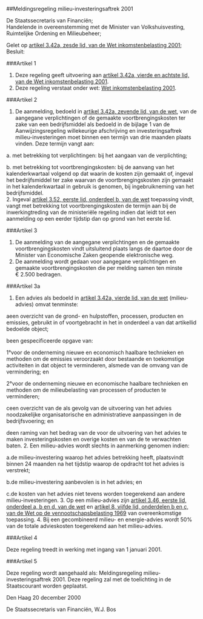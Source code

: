 <meta http-equiv='Content-Type' content='text/html; charset=utf-8' />

##Meldingsregeling milieu-investeringsaftrek 2001

De Staatssecretaris van Financiën;  
Handelende in overeenstemming met de Minister van Volkshuisvesting, Ruimtelijke Ordening en Milieubeheer;

Gelet op [artikel 3.42a, zesde lid, van de Wet inkomstenbelasting 2001](../../../../../wet/wet/inkomstenbelasting/2001/BWBR0011353/README.md);
Besluit:     

###Artikel  1  

1.  Deze regeling geeft uitvoering aan [artikel 3.42a, vierde en achtste lid, van de Wet inkomstenbelasting 2001](../../../../../wet/wet/inkomstenbelasting/2001/BWBR0011353/README.md).   
2.  Deze regeling verstaat onder wet: [Wet inkomstenbelasting 2001](../../../../../wet/wet/inkomstenbelasting/2001/BWBR0011353/README.md).   

###Artikel  2  

1.  De aanmelding, bedoeld in [artikel 3.42a, zevende lid, van de wet](../../../../../wet/wet/inkomstenbelasting/2001/BWBR0011353/README.md), van de aangegane verplichtingen of de gemaakte voortbrengingskosten ter zake van een bedrijfsmiddel als bedoeld in de bijlage 1 van de Aanwijzingsregeling willekeurige afschrijving en investeringsaftrek milieu-investeringen moet binnen een termijn van drie maanden plaats vinden. Deze termijn vangt aan: 

a.  met betrekking tot verplichtingen: bij het aangaan van de verplichting; 

b.  met betrekking tot voortbrengingskosten: bij de aanvang van het kalenderkwartaal volgend op dat waarin de kosten zijn gemaakt of, ingeval het bedrijfsmiddel ter zake waarvan de voortbrengingskosten zijn gemaakt in het kalenderkwartaal in gebruik is genomen, bij ingebruikneming van het bedrijfsmiddel.    
2.  Ingeval [artikel 3.52, eerste lid, onderdeel b, van de wet](../../../../../wet/wet/inkomstenbelasting/2001/BWBR0011353/README.md) toepassing vindt, vangt met betrekking tot voortbrengingskosten de termijn aan bij de inwerkingtreding van de ministeriële regeling indien dat leidt tot een aanmelding op een eerder tijdstip dan op grond van het eerste lid.   

###Artikel  3  

1. De aanmelding van de aangegane verplichtingen en de gemaakte voortbrengingskosten vindt uitsluitend plaats langs de daartoe door de Minister van Economische Zaken geopende elektronische weg.
2. De aanmelding wordt gedaan voor aangegane verplichtingen en gemaakte voortbrengingskosten die per melding samen ten minste € 2.500 bedragen. 

###Artikel  3a  

1. Een advies als bedoeld in [artikel 3.42a, vierde lid, van de wet](../../../../../wet/wet/inkomstenbelasting/2001/BWBR0011353/README.md) (milieu-advies) omvat tenminste:

aeen overzicht van de grond- en hulpstoffen, processen, producten en emissies, gebruikt in of voortgebracht in het in onderdeel a van dat artikellid bedoelde object; 

been gespecificeerde opgave van:

1°voor de onderneming nieuwe en economisch haalbare technieken en methoden om de emissies veroorzaakt door bestaande en toekomstige activiteiten in dat object te verminderen, alsmede van de omvang van de vermindering; en 

2°voor de onderneming nieuwe en economische haalbare technieken en methoden om de milieubelasting van processen of producten te verminderen;

ceen overzicht van de als gevolg van de uitvoering van het advies noodzakelijke organisatorische en administratieve aanpassingen in de bedrijfsvoering; en

deen raming van het bedrag van de voor de uitvoering van het advies te maken investeringskosten en overige kosten en van de te verwachten baten.
2. Een milieu-advies wordt slechts in aanmerking genomen indien:

a.de milieu-investering waarop het advies betrekking heeft, plaatsvindt binnen 24 maanden na het tijdstip waarop de opdracht tot het advies is verstrekt;

b.de milieu-investering aanbevolen is in het advies; en

c.de kosten van het advies niet tevens worden toegerekend aan andere milieu-investeringen.
3. Op een milieu-advies zijn [artikel 3.46, eerste lid, onderdeel a, b en d, van de wet](../../../../../wet/wet/inkomstenbelasting/2001/BWBR0011353/README.md) en [artikel 8, vijfde lid, onderdelen b en c, van de Wet op de vennootschapsbelasting 1969](../../../../../wet/wet/op/de/vennootschapsbelasting/1969/BWBR0002672/README.md) van overeenkomstige toepassing. 
4. Bij een gecombineerd milieu- en energie-advies wordt 50% van de totale advieskosten toegerekend aan het milieu-advies.

###Artikel  4  

Deze regeling treedt in werking met ingang van 1 januari 2001.  

###Artikel  5  

Deze regeling wordt aangehaald als: Meldingsregeling milieu-investeringsaftrek 2001. 
Deze regeling zal met de toelichting in de Staatscourant worden geplaatst.   

Den Haag 
20 december 2000    

De 
Staatssecretaris van Financiën, 
W.J. Bos      
